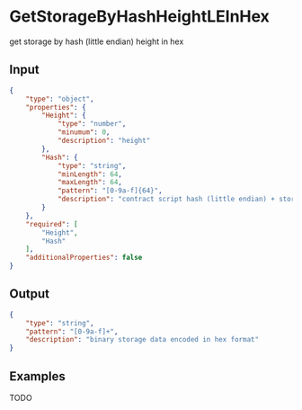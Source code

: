 # GetStorageByHashHeightLEInHex

get storage by hash (little endian) height in hex

## Input

```json
{
    "type": "object",
    "properties": {
        "Height": {
            "type": "number",
            "minumum": 0,
            "description": "height"
        },
        "Hash": {
            "type": "string",
            "minLength": 64,
            "maxLength": 64,
            "pattern": "[0-9a-f]{64}",
            "description": "contract script hash (little endian) + storage key"
        }
    },
    "required": [
        "Height",
        "Hash"
    ],
    "additionalProperties": false
}
```

## Output

```json
{
    "type": "string",
    "pattern": "[0-9a-f]+",
    "description": "binary storage data encoded in hex format"
}
```

## Examples

TODO
